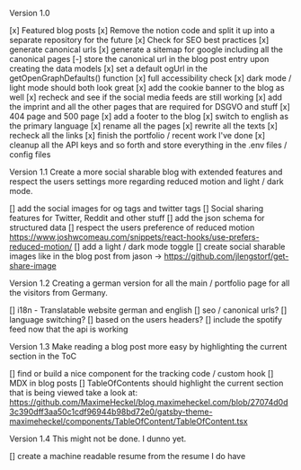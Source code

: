 Version 1.0

[x] Featured blog posts
[x] Remove the notion code and split it up into a separate repository for the future
[x] Check for SEO best practices
   [x] generate canonical urls
   [x] generate a sitemap for google including all the canonical pages
   [-] store the canonical url in the blog post entry upon creating the data models 
   [x] set a default ogUrl in the getOpenGraphDefaults() function
[x] full accessibility check
[x] dark mode / light mode should both look great
[x] add the cookie banner to the blog as well
[x] recheck and see if the social media feeds are still working
[x] add the imprint and all the other pages that are required for DSGVO and stuff
[x] 404 page and 500 page
[x] add a footer to the blog
[x] switch to english as the primary language
   [x] rename all the pages
   [x] rewrite all the texts
   [x] recheck all the links
[x] finish the portfolio / recent work I've done
[x] cleanup all the API keys and so forth and store everything in the .env files / config files

Version 1.1
Create a more social sharable blog with extended features and respect the users settings more regarding
reduced motion and light / dark mode.

[] add the social images for og tags and twitter tags
[] Social sharing features for Twitter, Reddit and other stuff
[] add the json schema for structured data
[] respect the users preference of reduced motion
   https://www.joshwcomeau.com/snippets/react-hooks/use-prefers-reduced-motion/
[] add a light / dark mode toggle 
[] create social sharable images like in the blog post from jason -> https://github.com/jlengstorf/get-share-image

Version 1.2
Creating a german version for all the main / portfolio page for all the visitors from Germany.

[] i18n - Translatable website german and english
   [] seo / canonical urls?
   [] language switching?
      [] based on the users headers?
[] include the spotify feed now that the api is working

Version 1.3
Make reading a blog post more easy by highlighting the current section in the ToC

[] find or build a nice component for the tracking code / custom hook
[] MDX in blog posts
[] TableOfContents should highlight the current section that is being viewed
take a look at: https://github.com/MaximeHeckel/blog.maximeheckel.com/blob/27074d0d3c390dff3aa50c1cdf96944b98bd72e0/gatsby-theme-maximeheckel/components/TableOfContent/TableOfContent.tsx

Version 1.4
This might not be done. I dunno yet.

[] create a machine readable resume from the resume I do have
